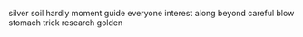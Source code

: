silver soil hardly moment guide everyone interest along beyond careful blow stomach trick research golden